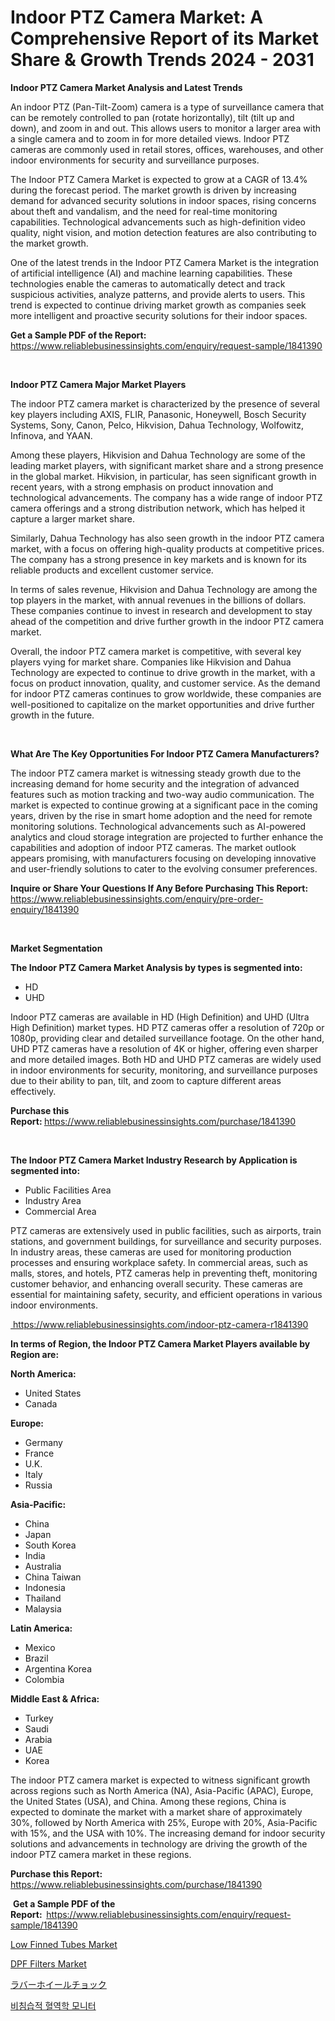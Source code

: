 <p><h1>Indoor PTZ Camera Market: A Comprehensive Report of its Market Share & Growth Trends 2024 - 2031</h1></p><p><strong>Indoor PTZ Camera Market Analysis and Latest Trends</strong></p>
<p><p>An indoor PTZ (Pan-Tilt-Zoom) camera is a type of surveillance camera that can be remotely controlled to pan (rotate horizontally), tilt (tilt up and down), and zoom in and out. This allows users to monitor a larger area with a single camera and to zoom in for more detailed views. Indoor PTZ cameras are commonly used in retail stores, offices, warehouses, and other indoor environments for security and surveillance purposes.</p><p>The Indoor PTZ Camera Market is expected to grow at a CAGR of 13.4% during the forecast period. The market growth is driven by increasing demand for advanced security solutions in indoor spaces, rising concerns about theft and vandalism, and the need for real-time monitoring capabilities. Technological advancements such as high-definition video quality, night vision, and motion detection features are also contributing to the market growth.</p><p>One of the latest trends in the Indoor PTZ Camera Market is the integration of artificial intelligence (AI) and machine learning capabilities. These technologies enable the cameras to automatically detect and track suspicious activities, analyze patterns, and provide alerts to users. This trend is expected to continue driving market growth as companies seek more intelligent and proactive security solutions for their indoor spaces.</p></p>
<p><strong>Get a Sample PDF of the Report:&nbsp;</strong> <a href="https://www.reliablebusinessinsights.com/enquiry/request-sample/1841390">https://www.reliablebusinessinsights.com/enquiry/request-sample/1841390</a></p>
<p>&nbsp;</p>
<p><strong>Indoor PTZ Camera Major Market Players</strong></p>
<p><p>The indoor PTZ camera market is characterized by the presence of several key players including AXIS, FLIR, Panasonic, Honeywell, Bosch Security Systems, Sony, Canon, Pelco, Hikvision, Dahua Technology, Wolfowitz, Infinova, and YAAN. </p><p>Among these players, Hikvision and Dahua Technology are some of the leading market players, with significant market share and a strong presence in the global market. Hikvision, in particular, has seen significant growth in recent years, with a strong emphasis on product innovation and technological advancements. The company has a wide range of indoor PTZ camera offerings and a strong distribution network, which has helped it capture a larger market share.</p><p>Similarly, Dahua Technology has also seen growth in the indoor PTZ camera market, with a focus on offering high-quality products at competitive prices. The company has a strong presence in key markets and is known for its reliable products and excellent customer service.</p><p>In terms of sales revenue, Hikvision and Dahua Technology are among the top players in the market, with annual revenues in the billions of dollars. These companies continue to invest in research and development to stay ahead of the competition and drive further growth in the indoor PTZ camera market.</p><p>Overall, the indoor PTZ camera market is competitive, with several key players vying for market share. Companies like Hikvision and Dahua Technology are expected to continue to drive growth in the market, with a focus on product innovation, quality, and customer service. As the demand for indoor PTZ cameras continues to grow worldwide, these companies are well-positioned to capitalize on the market opportunities and drive further growth in the future.</p></p>
<p>&nbsp;</p>
<p><strong>What Are The Key Opportunities For Indoor PTZ Camera Manufacturers?</strong></p>
<p><p>The indoor PTZ camera market is witnessing steady growth due to the increasing demand for home security and the integration of advanced features such as motion tracking and two-way audio communication. The market is expected to continue growing at a significant pace in the coming years, driven by the rise in smart home adoption and the need for remote monitoring solutions. Technological advancements such as AI-powered analytics and cloud storage integration are projected to further enhance the capabilities and adoption of indoor PTZ cameras. The market outlook appears promising, with manufacturers focusing on developing innovative and user-friendly solutions to cater to the evolving consumer preferences.</p></p>
<p><strong>Inquire or Share Your Questions If Any Before Purchasing This Report:</strong> <a href="https://www.reliablebusinessinsights.com/enquiry/pre-order-enquiry/1841390">https://www.reliablebusinessinsights.com/enquiry/pre-order-enquiry/1841390</a></p>
<p>&nbsp;</p>
<p><strong>Market Segmentation</strong></p>
<p><strong>The Indoor PTZ Camera Market Analysis by types is segmented into:</strong></p>
<p><ul><li>HD</li><li>UHD</li></ul></p>
<p><p>Indoor PTZ cameras are available in HD (High Definition) and UHD (Ultra High Definition) market types. HD PTZ cameras offer a resolution of 720p or 1080p, providing clear and detailed surveillance footage. On the other hand, UHD PTZ cameras have a resolution of 4K or higher, offering even sharper and more detailed images. Both HD and UHD PTZ cameras are widely used in indoor environments for security, monitoring, and surveillance purposes due to their ability to pan, tilt, and zoom to capture different areas effectively.</p></p>
<p><strong>Purchase this Report:&nbsp;</strong><a href="https://www.reliablebusinessinsights.com/purchase/1841390">https://www.reliablebusinessinsights.com/purchase/1841390</a></p>
<p>&nbsp;</p>
<p><strong>The Indoor PTZ Camera Market Industry Research by Application is segmented into:</strong></p>
<p><ul><li>Public Facilities Area</li><li>Industry Area</li><li>Commercial Area</li></ul></p>
<p><p>PTZ cameras are extensively used in public facilities, such as airports, train stations, and government buildings, for surveillance and security purposes. In industry areas, these cameras are used for monitoring production processes and ensuring workplace safety. In commercial areas, such as malls, stores, and hotels, PTZ cameras help in preventing theft, monitoring customer behavior, and enhancing overall security. These cameras are essential for maintaining safety, security, and efficient operations in various indoor environments.</p></p>
<p><a href="https://www.reliablebusinessinsights.com/indoor-ptz-camera-r1841390">&nbsp;https://www.reliablebusinessinsights.com/indoor-ptz-camera-r1841390</a></p>
<p><strong>In terms of Region, the Indoor PTZ Camera Market Players available by Region are:</strong></p>
<p>
    <p> <strong> North America: </strong>
        <ul>
            <li>United States</li>
            <li>Canada</li>
        </ul>
        </p> 
    <p> <strong> Europe: </strong>
        <ul>
            <li>Germany</li>
            <li>France</li>
            <li>U.K.</li>
            <li>Italy</li>
            <li>Russia</li>
        </ul>
        </p> 
    <p> <strong> Asia-Pacific: </strong>
        <ul>
            <li>China</li>
            <li>Japan</li>
            <li>South Korea</li>
            <li>India</li>
            <li>Australia</li>
            <li>China Taiwan</li>
            <li>Indonesia</li>
            <li>Thailand</li>
            <li>Malaysia</li>
        </ul>
        </p> 
    <p> <strong> Latin America: </strong>
        <ul>
            <li>Mexico</li>
            <li>Brazil</li>
            <li>Argentina Korea</li>
            <li>Colombia</li>
        </ul>
        </p> 
    <p> <strong> Middle East & Africa: </strong>
        <ul>
            <li>Turkey</li>
            <li>Saudi</li>
            <li>Arabia</li>
            <li>UAE</li>
            <li>Korea</li>
        </ul>
    </p>
    </p>
<p><p>The indoor PTZ camera market is expected to witness significant growth across regions such as North America (NA), Asia-Pacific (APAC), Europe, the United States (USA), and China. Among these regions, China is expected to dominate the market with a market share of approximately 30%, followed by North America with 25%, Europe with 20%, Asia-Pacific with 15%, and the USA with 10%. The increasing demand for indoor security solutions and advancements in technology are driving the growth of the indoor PTZ camera market in these regions.</p></p>
<p><strong>Purchase this Report: </strong><a href="https://www.reliablebusinessinsights.com/purchase/1841390">https://www.reliablebusinessinsights.com/purchase/1841390</a></p>
<p>&nbsp;<strong>Get a Sample PDF of the Report:&nbsp;&nbsp;</strong><a href="https://www.reliablebusinessinsights.com/enquiry/request-sample/1841390">https://www.reliablebusinessinsights.com/enquiry/request-sample/1841390</a></p>
<p><strong></strong></p>
<p><p><a href="https://github.com/janetchuadff364/Market-Research-Report-List-1/blob/main/low-finned-tubes-market.md">Low Finned Tubes Market</a></p><p><a href="https://github.com/btwcqfvq34/Market-Research-Report-List-1/blob/main/dpf-filters-market.md">DPF Filters Market</a></p><p><a href="https://github.com/TerrellConn/Market-Research-Report-List-1/blob/main/9555766156820.md">ラバーホイールチョック</a></p><p><a href="https://github.com/anton65482023/Market-Research-Report-List-1/blob/main/4832877168068.md">비침습적 혈역학 모니터</a></p></p>